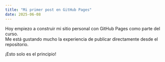 ```yaml
---
title: "Mi primer post en GitHub Pages"
date: 2025-06-08
---
```


Hoy empiezo a construir mi sitio personal con GitHub Pages como parte del curso.  
Me está gustando mucho la experiencia de publicar directamente desde el repositorio.

¡Esto solo es el principio!

